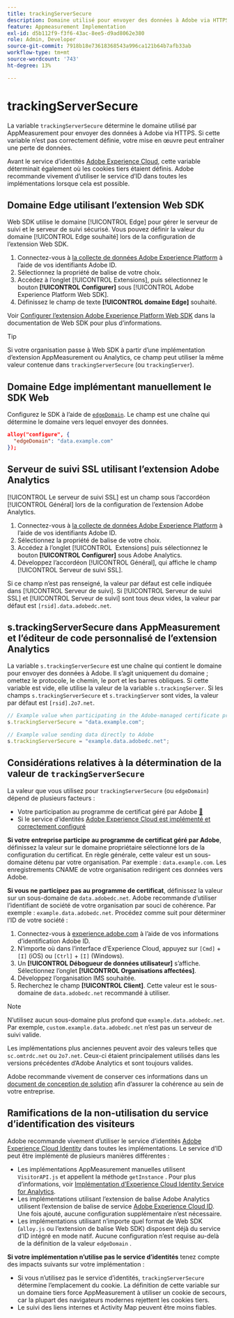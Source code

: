 ```yaml
---
title: trackingServerSecure
description: Domaine utilisé pour envoyer des données à Adobe via HTTPS.
feature: Appmeasurement Implementation
exl-id: d5b112f9-f3f6-43ac-8ee5-d9ad8062e380
role: Admin, Developer
source-git-commit: 7918b18e73618368543a996ca121b64b7afb33ab
workflow-type: tm+mt
source-wordcount: '743'
ht-degree: 13%

---
```


# trackingServerSecure

La variable `trackingServerSecure` détermine le domaine utilisé par AppMeasurement pour envoyer des données à Adobe via HTTPS. Si cette variable n’est pas correctement définie, votre mise en œuvre peut entraîner une perte de données.

Avant le service d’identités [Adobe Experience Cloud](https://experienceleague.adobe.com/en/docs/id-service/using/home), cette variable déterminait également où les cookies tiers étaient définis. Adobe recommande vivement d’utiliser le service d’ID dans toutes les implémentations lorsque cela est possible.

## Domaine Edge utilisant l’extension Web SDK

Web SDK utilise le domaine [!UICONTROL Edge] pour gérer le serveur de suivi et le serveur de suivi sécurisé. Vous pouvez définir la valeur du domaine [!UICONTROL Edge souhaité] lors de la configuration de l’extension Web SDK.

1. Connectez-vous à [la collecte de données Adobe Experience Platform](https://experience.adobe.com/data-collection) à l’aide de vos identifiants Adobe ID.
1. Sélectionnez la propriété de balise de votre choix.
1. Accédez à l’onglet [!UICONTROL Extensions], puis sélectionnez le bouton **[!UICONTROL Configurer]** sous [!UICONTROL Adobe Experience Platform Web SDK].
1. Définissez le champ de texte **[!UICONTROL domaine Edge]** souhaité.

Voir [Configurer l’extension Adobe Experience Platform Web SDK](https://experienceleague.adobe.com/docs/experience-platform/edge/extension/web-sdk-extension-configuration.html?lang=fr) dans la documentation de Web SDK pour plus d’informations.

>[!TIP]
>
>Si votre organisation passe à Web SDK à partir d’une implémentation d’extension AppMeasurement ou Analytics, ce champ peut utiliser la même valeur contenue dans `trackingServerSecure` (ou `trackingServer`).

## Domaine Edge implémentant manuellement le SDK Web

Configurez le SDK à l’aide de [`edgeDomain`](https://experienceleague.adobe.com/en/docs/experience-platform/web-sdk/commands/configure/edgedomain). Le champ est une chaîne qui détermine le domaine vers lequel envoyer des données.

```json
alloy("configure", {
  "edgeDomain": "data.example.com"
});
```

## Serveur de suivi SSL utilisant l’extension Adobe Analytics

[!UICONTROL Le serveur de suivi SSL] est un champ sous l’accordéon [!UICONTROL Général] lors de la configuration de l’extension Adobe Analytics.

1. Connectez-vous à [la collecte de données Adobe Experience Platform](https://experience.adobe.com/data-collection) à l’aide de vos identifiants Adobe ID.
1. Sélectionnez la propriété de balise de votre choix.
1. Accédez à l’onglet [!UICONTROL &#x200B; Extensions] puis sélectionnez le bouton **[!UICONTROL Configurer]** sous Adobe Analytics.
1. Développez l’accordéon [!UICONTROL Général], qui affiche le champ [!UICONTROL Serveur de suivi SSL].

Si ce champ n’est pas renseigné, la valeur par défaut est celle indiquée dans [!UICONTROL Serveur de suivi]. Si [!UICONTROL Serveur de suivi SSL] et [!UICONTROL Serveur de suivi] sont tous deux vides, la valeur par défaut est `[rsid].data.adobedc.net`.

## s.trackingServerSecure dans AppMeasurement et l’éditeur de code personnalisé de l’extension Analytics

La variable `s.trackingServerSecure` est une chaîne qui contient le domaine pour envoyer des données à Adobe. Il s’agit uniquement du domaine ; omettez le protocole, le chemin, le port et les barres obliques. Si cette variable est vide, elle utilise la valeur de la variable `s.trackingServer`. Si les champs `s.trackingServerSecure` et `s.trackingServer` sont vides, la valeur par défaut est `[rsid].2o7.net`.

```js
// Example value when participating in the Adobe-managed certificate program
s.trackingServerSecure = "data.example.com";

// Example value sending data directly to Adobe
s.trackingServerSecure = "example.data.adobedc.net";
```

## Considérations relatives à la détermination de la valeur de `trackingServerSecure`

La valeur que vous utilisez pour `trackingServerSecure` (ou `edgeDomain`) dépend de plusieurs facteurs :

* Votre participation au programme de certificat géré par Adobe [&#128279;](https://experienceleague.adobe.com/en/docs/core-services/interface/data-collection/adobe-managed-cert)
* Si le service d’identités [Adobe Experience Cloud est implémenté et correctement configuré](https://experienceleague.adobe.com/en/docs/id-service/using/home)

**Si votre entreprise participe au programme de certificat géré par Adobe**, définissez la valeur sur le domaine propriétaire sélectionné lors de la configuration du certificat. En règle générale, cette valeur est un sous-domaine détenu par votre organisation. Par exemple : `data.example.com`. Les enregistrements CNAME de votre organisation redirigent ces données vers Adobe.

**Si vous ne participez pas au programme de certificat**, définissez la valeur sur un sous-domaine de `data.adobedc.net`. Adobe recommande d’utiliser l’identifiant de société de votre organisation par souci de cohérence. Par exemple : `example.data.adobedc.net`. Procédez comme suit pour déterminer l’ID de votre société :

1. Connectez-vous à [experience.adobe.com](https://experience.adobe.com) à l’aide de vos informations d’identification Adobe ID.
1. N’importe où dans l’interface d’Experience Cloud, appuyez sur `[Cmd]` + `[I]` (iOS) ou `[Ctrl]` + `[I]` (Windows).
1. Un **[!UICONTROL Débogueur de données utilisateur]** s’affiche. Sélectionnez l’onglet **[!UICONTROL Organisations affectées]**.
1. Développez l’organisation IMS souhaitée.
1. Recherchez le champ **[!UICONTROL Client]**. Cette valeur est le sous-domaine de `data.adobedc.net` recommandé à utiliser.

>[!NOTE]
>
>N’utilisez aucun sous-domaine plus profond que `example.data.adobedc.net`. Par exemple, `custom.example.data.adobedc.net` n’est pas un serveur de suivi valide.

Les implémentations plus anciennes peuvent avoir des valeurs telles que `sc.omtrdc.net` ou `2o7.net`. Ceux-ci étaient principalement utilisés dans les versions précédentes d’Adobe Analytics et sont toujours valides.

Adobe recommande vivement de conserver ces informations dans un [&#x200B; document de conception de solution](../../prepare/solution-design.md) afin d’assurer la cohérence au sein de votre entreprise.

## Ramifications de la non-utilisation du service d’identification des visiteurs

Adobe recommande vivement d’utiliser le service d’identités [Adobe Experience Cloud Identity](https://experienceleague.adobe.com/en/docs/id-service/using/home) dans toutes les implémentations. Le service d’ID peut être implémenté de plusieurs manières différentes :

* Les implémentations AppMeasurement manuelles utilisent `VisitorAPI.js` et appellent la méthode `getInstance` . Pour plus d’informations, voir [Implémentation d’Experience Cloud Identity Service for Analytics](https://experienceleague.adobe.com/en/docs/id-service/using/implementation/setup-analytics).
* Les implémentations utilisant l’extension de balise Adobe Analytics utilisent l’extension de balise de service [Adobe Experience Cloud ID](https://experienceleague.adobe.com/en/docs/experience-platform/tags/extensions/client/id-service/overview). Une fois ajouté, aucune configuration supplémentaire n’est nécessaire.
* Les implémentations utilisant n’importe quel format de Web SDK (`alloy.js` ou l’extension de balise Web SDK) disposent déjà du service d’ID intégré en mode natif. Aucune configuration n’est requise au-delà de la définition de la valeur `edgeDomain` .

**Si votre implémentation n’utilise pas le service d’identités** tenez compte des impacts suivants sur votre implémentation :

* Si vous n’utilisez pas le service d’identités, `trackingServerSecure` détermine l’emplacement du cookie. La définition de cette variable sur un domaine tiers force AppMeasurement à utiliser un cookie de secours, car la plupart des navigateurs modernes rejettent les cookies tiers.
* Le suivi des liens internes et Activity Map peuvent être moins fiables.
